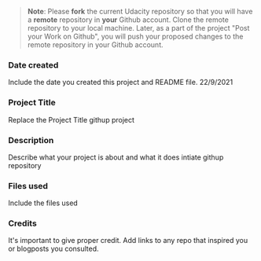 >**Note**: Please **fork** the current Udacity repository so that you will have a **remote** repository in **your** Github account. Clone the remote repository to your local machine. Later, as a part of the project "Post your Work on Github", you will push your proposed changes to the remote repository in your Github account.

### Date created
Include the date you created this project and README file.
22/9/2021

### Project Title
Replace the Project Title
githup project

### Description
Describe what your project is about and what it does
intiate githup repository

### Files used
Include the files used

### Credits
It's important to give proper credit. Add links to any repo that inspired you or blogposts you consulted.

